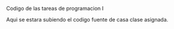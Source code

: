 Codigo de las tareas de programacion I

Aqui se estara subiendo el codigo fuente de casa clase asignada.
